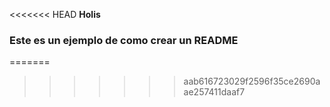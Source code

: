 <<<<<<< HEAD
**Holis**
### Este es un ejemplo de como crear un README
=======

>>>>>>> aab616723029f2596f35ce2690aae257411daaf7
